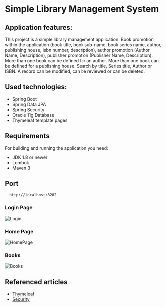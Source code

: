 # Simple Library Management System

## Application features:
This project is a simple library management application. Book promotion within the application (book title, book sub-name, book series
name, author, publishing house, isbn number, description), author promotion (Author Name, Description), publisher promotion (Publisher Name, Description).
More than one book can be defined for an author. More than one book can be defined for a publishing house. Search by title, Series title, Author or ISBN.
A record can be modified, can be reviewed or can be deleted.

## Used technologies:
- Spring Boot
- Spring Data JPA
- Spring Security
- Oracle 11g Database
- Thymeleaf template pages

## Requirements
For building and running the application you need:
- JDK 1.8 or newer
- Lombok
- Maven 3

## Port
```
  http://localhost:8282
```
### Login Page
![Login](https://github.com/mervenurgulbagci/Library-Project-with-SpringBoot-and-Thymeleaf/blob/master/img/loginPage.PNG)
### Home Page
![HomePage](https://github.com/mervenurgulbagci/Library-Project-with-SpringBoot-and-Thymeleaf/blob/master/img/homePage.PNG)
### Books
![Books](https://github.com/mervenurgulbagci/Library-Project-with-SpringBoot-and-Thymeleaf/blob/master/img/booksList.PNG)
## Referenced articles
- [Thymeleaf](https://www.thymeleaf.org/doc/articles/layouts.html)
- [Security](https://www.thymeleaf.org/doc/articles/springsecurity.html)
